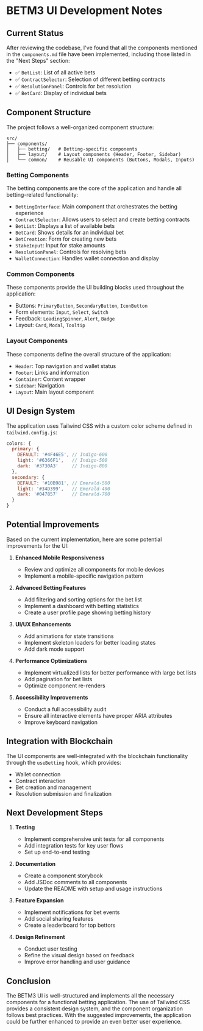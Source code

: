 # BETM3 UI Development Notes

## Current Status

After reviewing the codebase, I've found that all the components mentioned in the `components.md` file have been implemented, including those listed in the "Next Steps" section:

- ✅ `BetList`: List of all active bets
- ✅ `ContractSelector`: Selection of different betting contracts
- ✅ `ResolutionPanel`: Controls for bet resolution
- ✅ `BetCard`: Display of individual bets

## Component Structure

The project follows a well-organized component structure:

```
src/
├── components/
│   ├── betting/   # Betting-specific components
│   ├── layout/    # Layout components (Header, Footer, Sidebar)
│   └── common/    # Reusable UI components (Buttons, Modals, Inputs)
```

### Betting Components

The betting components are the core of the application and handle all betting-related functionality:

- `BettingInterface`: Main component that orchestrates the betting experience
- `ContractSelector`: Allows users to select and create betting contracts
- `BetList`: Displays a list of available bets
- `BetCard`: Shows details for an individual bet
- `BetCreation`: Form for creating new bets
- `StakeInput`: Input for stake amounts
- `ResolutionPanel`: Controls for resolving bets
- `WalletConnection`: Handles wallet connection and display

### Common Components

These components provide the UI building blocks used throughout the application:

- Buttons: `PrimaryButton`, `SecondaryButton`, `IconButton`
- Form elements: `Input`, `Select`, `Switch`
- Feedback: `LoadingSpinner`, `Alert`, `Badge`
- Layout: `Card`, `Modal`, `Tooltip`

### Layout Components

These components define the overall structure of the application:

- `Header`: Top navigation and wallet status
- `Footer`: Links and information
- `Container`: Content wrapper
- `Sidebar`: Navigation
- `Layout`: Main layout component

## UI Design System

The application uses Tailwind CSS with a custom color scheme defined in `tailwind.config.js`:

```js
colors: {
  primary: {
    DEFAULT: '#4F46E5', // Indigo-600
    light: '#6366F1',   // Indigo-500
    dark: '#3730A3'     // Indigo-800
  },
  secondary: {
    DEFAULT: '#10B981', // Emerald-500
    light: '#34D399',   // Emerald-400
    dark: '#047857'     // Emerald-700
  }
}
```

## Potential Improvements

Based on the current implementation, here are some potential improvements for the UI:

1. **Enhanced Mobile Responsiveness**
   - Review and optimize all components for mobile devices
   - Implement a mobile-specific navigation pattern

2. **Advanced Betting Features**
   - Add filtering and sorting options for the bet list
   - Implement a dashboard with betting statistics
   - Create a user profile page showing betting history

3. **UI/UX Enhancements**
   - Add animations for state transitions
   - Implement skeleton loaders for better loading states
   - Add dark mode support

4. **Performance Optimizations**
   - Implement virtualized lists for better performance with large bet lists
   - Add pagination for bet lists
   - Optimize component re-renders

5. **Accessibility Improvements**
   - Conduct a full accessibility audit
   - Ensure all interactive elements have proper ARIA attributes
   - Improve keyboard navigation

## Integration with Blockchain

The UI components are well-integrated with the blockchain functionality through the `useBetting` hook, which provides:

- Wallet connection
- Contract interaction
- Bet creation and management
- Resolution submission and finalization

## Next Development Steps

1. **Testing**
   - Implement comprehensive unit tests for all components
   - Add integration tests for key user flows
   - Set up end-to-end testing

2. **Documentation**
   - Create a component storybook
   - Add JSDoc comments to all components
   - Update the README with setup and usage instructions

3. **Feature Expansion**
   - Implement notifications for bet events
   - Add social sharing features
   - Create a leaderboard for top bettors

4. **Design Refinement**
   - Conduct user testing
   - Refine the visual design based on feedback
   - Improve error handling and user guidance

## Conclusion

The BETM3 UI is well-structured and implements all the necessary components for a functional betting application. The use of Tailwind CSS provides a consistent design system, and the component organization follows best practices. With the suggested improvements, the application could be further enhanced to provide an even better user experience.
